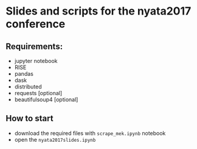 # Slides and scripts for the nyata2017 conference

## Requirements:
- jupyter notebook
- RISE
- pandas
- dask
- distributed
- requests [optional]
- beautifulsoup4 [optional]

## How to start
- download the required files with `scrape_mek.ipynb` notebook
- open the `nyata2017slides.ipynb`
